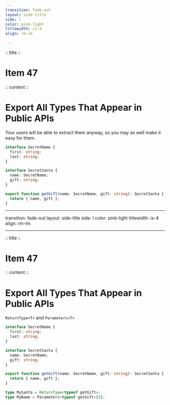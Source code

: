 ```yaml
---
transition: fade-out
layout: side-title
side: l
color: pink-light
titlewidth: is-4
align: rm-lm

---
```

:: title ::

# Item 47

<ChiikawaItem2e text="Item 67 (2e)"/>

:: content ::

# Export All Types That Appear in Public APIs

Your users will be able to extract them anyway, so you may as well make it easy for them.

```ts {monaco}
interface SecretName {
  first: string;
  last: string;
}

interface SecretSanta {
  name: SecretName;
  gift: string;
}

export function getGift(name: SecretName, gift: string): SecretSanta {
  return { name, gift };
}
```

---
transition: fade-out
layout: side-title
side: l
color: pink-light
titlewidth: is-4
align: rm-lm

---
:: title ::

# Item 47

<ChiikawaItem2e text="Item 67 (2e)"/>

:: content ::

# Export All Types That Appear in Public APIs

`ReturnType<T>` and `Parameters<T>`

```ts {monaco}
interface SecretName {
  first: string;
  last: string;
}

interface SecretSanta {
  name: SecretName;
  gift: string;
}

export function getGift(name: SecretName, gift: string): SecretSanta {
  return { name, gift };
}

type MySanta = ReturnType<typeof getGift>;
type MyName = Parameters<typeof getGift>[0];
```